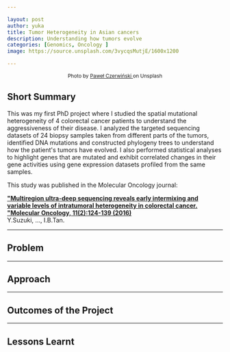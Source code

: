 ```yaml
---

layout: post
author: yuka
title: Tumor Heterogeneity in Asian cancers
description: Understanding how tumors evolve
categories: [Genomics, Oncology ]
image: https://source.unsplash.com/3vycqsMutjE/1600x1200 

---
```

<div align="center"><small>Photo by  <a href = "https://unsplash.com/photos/hNrd99q5peI">Paweł Czerwiński </a> on Unsplash</small></div>

## Short Summary
This was my first PhD project where I studied the spatial mutational heterogeneity of 4 colorectal cancer patients to understand the aggressiveness of their disease. I analyzed the targeted sequencing datasets of 24 biopsy samples taken from different parts of the tumors, identified DNA mutations and constructed phylogeny trees to understand how the patient's tumors have evolved. I also performed statistical analyses to highlight genes that are mutated and exhibit correlated changes in their gene activities using gene expression datasets profiled from the same samples.

This study was published in the Molecular Oncology journal:

<p><b><a href="https://febs.onlinelibrary.wiley.com/doi/full/10.1002/1878-0261.12012">"Multiregion ultra‐deep sequencing reveals early intermixing and variable levels of intratumoral heterogeneity in colorectal cancer. "Molecular Oncology, 11(2):124-139 (2016)</a></b><br />
Y.Suzuki, ..., I.B.Tan.</p>

---
## Problem

---
## Approach

---
## Outcomes of the Project

---
## Lessons Learnt